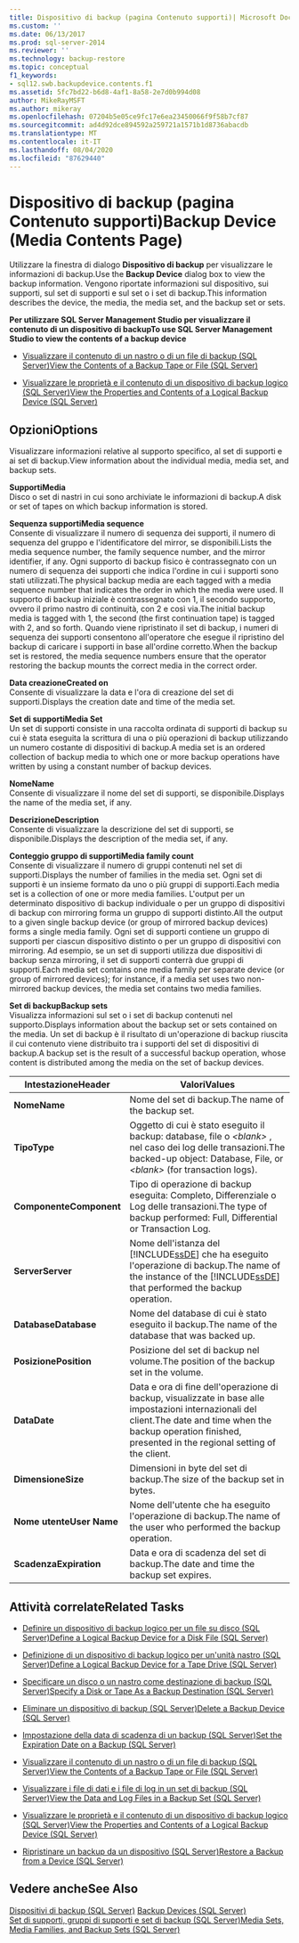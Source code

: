 ```yaml
---
title: Dispositivo di backup (pagina Contenuto supporti)| Microsoft Docs
ms.custom: ''
ms.date: 06/13/2017
ms.prod: sql-server-2014
ms.reviewer: ''
ms.technology: backup-restore
ms.topic: conceptual
f1_keywords:
- sql12.swb.backupdevice.contents.f1
ms.assetid: 5fc7bd22-b6d8-4af1-8a58-2e7d0b994d08
author: MikeRayMSFT
ms.author: mikeray
ms.openlocfilehash: 07204b5e05ce9fc17e6ea23450066f9f58b7cf87
ms.sourcegitcommit: ad4d92dce894592a259721a1571b1d8736abacdb
ms.translationtype: MT
ms.contentlocale: it-IT
ms.lasthandoff: 08/04/2020
ms.locfileid: "87629440"
---
```

# <a name="backup-device-media-contents-page"></a><span data-ttu-id="4bc9c-102">Dispositivo di backup (pagina Contenuto supporti)</span><span class="sxs-lookup"><span data-stu-id="4bc9c-102">Backup Device (Media Contents Page)</span></span>
  <span data-ttu-id="4bc9c-103">Utilizzare la finestra di dialogo **Dispositivo di backup** per visualizzare le informazioni di backup.</span><span class="sxs-lookup"><span data-stu-id="4bc9c-103">Use the **Backup Device** dialog box to view the backup information.</span></span> <span data-ttu-id="4bc9c-104">Vengono riportate informazioni sul dispositivo, sui supporti, sul set di supporti e sul set o i set di backup.</span><span class="sxs-lookup"><span data-stu-id="4bc9c-104">This information describes the device, the media, the media set, and the backup set or sets.</span></span>  
  
 <span data-ttu-id="4bc9c-105">**Per utilizzare SQL Server Management Studio per visualizzare il contenuto di un dispositivo di backup**</span><span class="sxs-lookup"><span data-stu-id="4bc9c-105">**To use SQL Server Management Studio to view the contents of a backup device**</span></span>  
  
-   [<span data-ttu-id="4bc9c-106">Visualizzare il contenuto di un nastro o di un file di backup &#40;SQL Server&#41;</span><span class="sxs-lookup"><span data-stu-id="4bc9c-106">View the Contents of a Backup Tape or File &#40;SQL Server&#41;</span></span>](view-the-contents-of-a-backup-tape-or-file-sql-server.md)  
  
-   [<span data-ttu-id="4bc9c-107">Visualizzare le proprietà e il contenuto di un dispositivo di backup logico &#40;SQL Server&#41;</span><span class="sxs-lookup"><span data-stu-id="4bc9c-107">View the Properties and Contents of a Logical Backup Device &#40;SQL Server&#41;</span></span>](view-the-properties-and-contents-of-a-logical-backup-device-sql-server.md)  
  
## <a name="options"></a><span data-ttu-id="4bc9c-108">Opzioni</span><span class="sxs-lookup"><span data-stu-id="4bc9c-108">Options</span></span>  
 <span data-ttu-id="4bc9c-109">Visualizzare informazioni relative al supporto specifico, al set di supporti e ai set di backup.</span><span class="sxs-lookup"><span data-stu-id="4bc9c-109">View information about the individual media, media set, and backup sets.</span></span>  
  
 <span data-ttu-id="4bc9c-110">**Supporti**</span><span class="sxs-lookup"><span data-stu-id="4bc9c-110">**Media**</span></span>  
 <span data-ttu-id="4bc9c-111">Disco o set di nastri in cui sono archiviate le informazioni di backup.</span><span class="sxs-lookup"><span data-stu-id="4bc9c-111">A disk or set of tapes on which backup information is stored.</span></span>  
  
 <span data-ttu-id="4bc9c-112">**Sequenza supporti**</span><span class="sxs-lookup"><span data-stu-id="4bc9c-112">**Media sequence**</span></span>  
 <span data-ttu-id="4bc9c-113">Consente di visualizzare il numero di sequenza dei supporti, il numero di sequenza del gruppo e l'identificatore del mirror, se disponibili.</span><span class="sxs-lookup"><span data-stu-id="4bc9c-113">Lists the media sequence number, the family sequence number, and the mirror identifier, if any.</span></span> <span data-ttu-id="4bc9c-114">Ogni supporto di backup fisico è contrassegnato con un numero di sequenza dei supporti che indica l'ordine in cui i supporti sono stati utilizzati.</span><span class="sxs-lookup"><span data-stu-id="4bc9c-114">The physical backup media are each tagged with a media sequence number that indicates the order in which the media were used.</span></span> <span data-ttu-id="4bc9c-115">Il supporto di backup iniziale è contrassegnato con 1, il secondo supporto, ovvero il primo nastro di continuità, con 2 e così via.</span><span class="sxs-lookup"><span data-stu-id="4bc9c-115">The initial backup media is tagged with 1, the second (the first continuation tape) is tagged with 2, and so forth.</span></span> <span data-ttu-id="4bc9c-116">Quando viene ripristinato il set di backup, i numeri di sequenza dei supporti consentono all'operatore che esegue il ripristino del backup di caricare i supporti in base all'ordine corretto.</span><span class="sxs-lookup"><span data-stu-id="4bc9c-116">When the backup set is restored, the media sequence numbers ensure that the operator restoring the backup mounts the correct media in the correct order.</span></span>  
  
 <span data-ttu-id="4bc9c-117">**Data creazione**</span><span class="sxs-lookup"><span data-stu-id="4bc9c-117">**Created on**</span></span>  
 <span data-ttu-id="4bc9c-118">Consente di visualizzare la data e l'ora di creazione del set di supporti.</span><span class="sxs-lookup"><span data-stu-id="4bc9c-118">Displays the creation date and time of the media set.</span></span>  
  
 <span data-ttu-id="4bc9c-119">**Set di supporti**</span><span class="sxs-lookup"><span data-stu-id="4bc9c-119">**Media Set**</span></span>  
 <span data-ttu-id="4bc9c-120">Un set di supporti consiste in una raccolta ordinata di supporti di backup su cui è stata eseguita la scrittura di una o più operazioni di backup utilizzando un numero costante di dispositivi di backup.</span><span class="sxs-lookup"><span data-stu-id="4bc9c-120">A media set is an ordered collection of backup media to which one or more backup operations have written by using a constant number of backup devices.</span></span>  
  
 <span data-ttu-id="4bc9c-121">**Nome**</span><span class="sxs-lookup"><span data-stu-id="4bc9c-121">**Name**</span></span>  
 <span data-ttu-id="4bc9c-122">Consente di visualizzare il nome del set di supporti, se disponibile.</span><span class="sxs-lookup"><span data-stu-id="4bc9c-122">Displays the name of the media set, if any.</span></span>  
  
 <span data-ttu-id="4bc9c-123">**Descrizione**</span><span class="sxs-lookup"><span data-stu-id="4bc9c-123">**Description**</span></span>  
 <span data-ttu-id="4bc9c-124">Consente di visualizzare la descrizione del set di supporti, se disponibile.</span><span class="sxs-lookup"><span data-stu-id="4bc9c-124">Displays the description of the media set, if any.</span></span>  
  
 <span data-ttu-id="4bc9c-125">**Conteggio gruppo di supporti**</span><span class="sxs-lookup"><span data-stu-id="4bc9c-125">**Media family count**</span></span>  
 <span data-ttu-id="4bc9c-126">Consente di visualizzare il numero di gruppi contenuti nel set di supporti.</span><span class="sxs-lookup"><span data-stu-id="4bc9c-126">Displays the number of families in the media set.</span></span> <span data-ttu-id="4bc9c-127">Ogni set di supporti è un insieme formato da uno o più gruppi di supporti.</span><span class="sxs-lookup"><span data-stu-id="4bc9c-127">Each media set is a collection of one or more media families.</span></span> <span data-ttu-id="4bc9c-128">L'output per un determinato dispositivo di backup individuale o per un gruppo di dispositivi di backup con mirroring forma un gruppo di supporti distinto.</span><span class="sxs-lookup"><span data-stu-id="4bc9c-128">All the output to a given single backup device (or group of mirrored backup devices) forms a single media family.</span></span> <span data-ttu-id="4bc9c-129">Ogni set di supporti contiene un gruppo di supporti per ciascun dispositivo distinto o per un gruppo di dispositivi con mirroring. Ad esempio, se un set di supporti utilizza due dispositivi di backup senza mirroring, il set di supporti conterrà due gruppi di supporti.</span><span class="sxs-lookup"><span data-stu-id="4bc9c-129">Each media set contains one media family per separate device (or group of mirrored devices); for instance, if a media set uses two non-mirrored backup devices, the media set contains two media families.</span></span>  
  
 <span data-ttu-id="4bc9c-130">**Set di backup**</span><span class="sxs-lookup"><span data-stu-id="4bc9c-130">**Backup sets**</span></span>  
 <span data-ttu-id="4bc9c-131">Visualizza informazioni sul set o i set di backup contenuti nel supporto.</span><span class="sxs-lookup"><span data-stu-id="4bc9c-131">Displays information about the backup set or sets contained on the media.</span></span> <span data-ttu-id="4bc9c-132">Un set di backup è il risultato di un'operazione di backup riuscita il cui contenuto viene distribuito tra i supporti del set di dispositivi di backup.</span><span class="sxs-lookup"><span data-stu-id="4bc9c-132">A backup set is the result of a successful backup operation, whose content is distributed among the media on the set of backup devices.</span></span>  
  
|<span data-ttu-id="4bc9c-133">Intestazione</span><span class="sxs-lookup"><span data-stu-id="4bc9c-133">Header</span></span>|<span data-ttu-id="4bc9c-134">Valori</span><span class="sxs-lookup"><span data-stu-id="4bc9c-134">Values</span></span>|  
|------------|------------|  
|<span data-ttu-id="4bc9c-135">**Nome**</span><span class="sxs-lookup"><span data-stu-id="4bc9c-135">**Name**</span></span>|<span data-ttu-id="4bc9c-136">Nome del set di backup.</span><span class="sxs-lookup"><span data-stu-id="4bc9c-136">The name of the backup set.</span></span>|  
|<span data-ttu-id="4bc9c-137">**Tipo**</span><span class="sxs-lookup"><span data-stu-id="4bc9c-137">**Type**</span></span>|<span data-ttu-id="4bc9c-138">Oggetto di cui è stato eseguito il backup: database, file o *\<blank>* , nel caso dei log delle transazioni.</span><span class="sxs-lookup"><span data-stu-id="4bc9c-138">The backed-up object: Database, File, or *\<blank>* (for transaction logs).</span></span>|  
|<span data-ttu-id="4bc9c-139">**Componente**</span><span class="sxs-lookup"><span data-stu-id="4bc9c-139">**Component**</span></span>|<span data-ttu-id="4bc9c-140">Tipo di operazione di backup eseguita: Completo, Differenziale o Log delle transazioni.</span><span class="sxs-lookup"><span data-stu-id="4bc9c-140">The type of backup performed: Full, Differential or Transaction Log.</span></span>|  
|<span data-ttu-id="4bc9c-141">**Server**</span><span class="sxs-lookup"><span data-stu-id="4bc9c-141">**Server**</span></span>|<span data-ttu-id="4bc9c-142">Nome dell'istanza del [!INCLUDE[ssDE](../../includes/ssde-md.md)] che ha eseguito l'operazione di backup.</span><span class="sxs-lookup"><span data-stu-id="4bc9c-142">The name of the instance of the [!INCLUDE[ssDE](../../includes/ssde-md.md)] that performed the backup operation.</span></span>|  
|<span data-ttu-id="4bc9c-143">**Database**</span><span class="sxs-lookup"><span data-stu-id="4bc9c-143">**Database**</span></span>|<span data-ttu-id="4bc9c-144">Nome del database di cui è stato eseguito il backup.</span><span class="sxs-lookup"><span data-stu-id="4bc9c-144">The name of the database that was backed up.</span></span>|  
|<span data-ttu-id="4bc9c-145">**Posizione**</span><span class="sxs-lookup"><span data-stu-id="4bc9c-145">**Position**</span></span>|<span data-ttu-id="4bc9c-146">Posizione del set di backup nel volume.</span><span class="sxs-lookup"><span data-stu-id="4bc9c-146">The position of the backup set in the volume.</span></span>|  
|<span data-ttu-id="4bc9c-147">**Data**</span><span class="sxs-lookup"><span data-stu-id="4bc9c-147">**Date**</span></span>|<span data-ttu-id="4bc9c-148">Data e ora di fine dell'operazione di backup, visualizzate in base alle impostazioni internazionali del client.</span><span class="sxs-lookup"><span data-stu-id="4bc9c-148">The date and time when the backup operation finished, presented in the regional setting of the client.</span></span>|  
|<span data-ttu-id="4bc9c-149">**Dimensione**</span><span class="sxs-lookup"><span data-stu-id="4bc9c-149">**Size**</span></span>|<span data-ttu-id="4bc9c-150">Dimensioni in byte del set di backup.</span><span class="sxs-lookup"><span data-stu-id="4bc9c-150">The size of the backup set in bytes.</span></span>|  
|<span data-ttu-id="4bc9c-151">**Nome utente**</span><span class="sxs-lookup"><span data-stu-id="4bc9c-151">**User Name**</span></span>|<span data-ttu-id="4bc9c-152">Nome dell'utente che ha eseguito l'operazione di backup.</span><span class="sxs-lookup"><span data-stu-id="4bc9c-152">The name of the user who performed the backup operation.</span></span>|  
|<span data-ttu-id="4bc9c-153">**Scadenza**</span><span class="sxs-lookup"><span data-stu-id="4bc9c-153">**Expiration**</span></span>|<span data-ttu-id="4bc9c-154">Data e ora di scadenza del set di backup.</span><span class="sxs-lookup"><span data-stu-id="4bc9c-154">The date and time the backup set expires.</span></span>|  
  
##  <a name="related-tasks"></a><a name="RelatedTasks"></a> <span data-ttu-id="4bc9c-155">Attività correlate</span><span class="sxs-lookup"><span data-stu-id="4bc9c-155">Related Tasks</span></span>  
  
-   [<span data-ttu-id="4bc9c-156">Definire un dispositivo di backup logico per un file su disco &#40;SQL Server&#41;</span><span class="sxs-lookup"><span data-stu-id="4bc9c-156">Define a Logical Backup Device for a Disk File &#40;SQL Server&#41;</span></span>](define-a-logical-backup-device-for-a-disk-file-sql-server.md)  
  
-   [<span data-ttu-id="4bc9c-157">Definizione di un dispositivo di backup logico per un'unità nastro &#40;SQL Server&#41;</span><span class="sxs-lookup"><span data-stu-id="4bc9c-157">Define a Logical Backup Device for a Tape Drive &#40;SQL Server&#41;</span></span>](define-a-logical-backup-device-for-a-tape-drive-sql-server.md)  
  
-   [<span data-ttu-id="4bc9c-158">Specificare un disco o un nastro come destinazione di backup &#40;SQL Server&#41;</span><span class="sxs-lookup"><span data-stu-id="4bc9c-158">Specify a Disk or Tape As a Backup Destination &#40;SQL Server&#41;</span></span>](specify-a-disk-or-tape-as-a-backup-destination-sql-server.md)  
  
-   [<span data-ttu-id="4bc9c-159">Eliminare un dispositivo di backup &#40;SQL Server&#41;</span><span class="sxs-lookup"><span data-stu-id="4bc9c-159">Delete a Backup Device &#40;SQL Server&#41;</span></span>](delete-a-backup-device-sql-server.md)  
  
-   [<span data-ttu-id="4bc9c-160">Impostazione della data di scadenza di un backup &#40;SQL Server&#41;</span><span class="sxs-lookup"><span data-stu-id="4bc9c-160">Set the Expiration Date on a Backup &#40;SQL Server&#41;</span></span>](set-the-expiration-date-on-a-backup-sql-server.md)  
  
-   [<span data-ttu-id="4bc9c-161">Visualizzare il contenuto di un nastro o di un file di backup &#40;SQL Server&#41;</span><span class="sxs-lookup"><span data-stu-id="4bc9c-161">View the Contents of a Backup Tape or File &#40;SQL Server&#41;</span></span>](view-the-contents-of-a-backup-tape-or-file-sql-server.md)  
  
-   [<span data-ttu-id="4bc9c-162">Visualizzare i file di dati e i file di log in un set di backup &#40;SQL Server&#41;</span><span class="sxs-lookup"><span data-stu-id="4bc9c-162">View the Data and Log Files in a Backup Set &#40;SQL Server&#41;</span></span>](view-the-data-and-log-files-in-a-backup-set-sql-server.md)  
  
-   [<span data-ttu-id="4bc9c-163">Visualizzare le proprietà e il contenuto di un dispositivo di backup logico &#40;SQL Server&#41;</span><span class="sxs-lookup"><span data-stu-id="4bc9c-163">View the Properties and Contents of a Logical Backup Device &#40;SQL Server&#41;</span></span>](view-the-properties-and-contents-of-a-logical-backup-device-sql-server.md)  
  
-   [<span data-ttu-id="4bc9c-164">Ripristinare un backup da un dispositivo &#40;SQL Server&#41;</span><span class="sxs-lookup"><span data-stu-id="4bc9c-164">Restore a Backup from a Device &#40;SQL Server&#41;</span></span>](restore-a-backup-from-a-device-sql-server.md)  
  
## <a name="see-also"></a><span data-ttu-id="4bc9c-165">Vedere anche</span><span class="sxs-lookup"><span data-stu-id="4bc9c-165">See Also</span></span>  
 <span data-ttu-id="4bc9c-166">[Dispositivi di backup &#40;SQL Server&#41;](backup-devices-sql-server.md) </span><span class="sxs-lookup"><span data-stu-id="4bc9c-166">[Backup Devices &#40;SQL Server&#41;](backup-devices-sql-server.md) </span></span>  
 [<span data-ttu-id="4bc9c-167">Set di supporti, gruppi di supporti e set di backup &#40;SQL Server&#41;</span><span class="sxs-lookup"><span data-stu-id="4bc9c-167">Media Sets, Media Families, and Backup Sets &#40;SQL Server&#41;</span></span>](media-sets-media-families-and-backup-sets-sql-server.md)  
  
  

